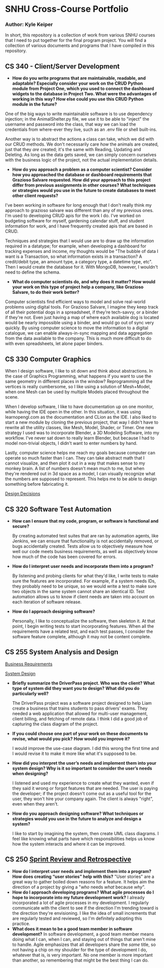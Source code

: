 # SNHU Cross-Course Portfolio
### Author: Kyle Keiper

In short, this repository is a collection of work from various SNHU courses that I need to put together for the final program project. You will find a collection of various documents and programs that I have compiled in this repository.

## CS 340 - Client/Server Development

* **How do you write programs that are maintainable, readable, and adaptable? Especially consider your work on the CRUD Python module from Project One, which you used to connect the dashboard widgets to the database in Project Two. What were the advantages of working in this way? How else could you use this CRUD Python module in the future?**

One of the big ways to write maintainable software is to use dependency injection; in the AnimalShelter.py file, we use it to be able to "inject" the username and password into the class, that way we can load the credentials from where-ever they live, such as an .env file or shell built-ins.

Another way is to abstract the actions a class can take, which we did with our CRUD methods. We don't necessarily care *how* the animals are created, just that they *are* created; it's the same with Reading, Updating and Deleting. As long as the data gets saved, we can simply concern ourselves with the business logic of the project, not the actual implementation details.

* **How do you approach a problem as a computer scientist? Consider how you approached the database or dashboard requirements that Grazioso Salvare requested. How did your approach to this project differ from previous assignments in other courses? What techniques or strategies would you use in the future to create databases to meet other client requests?**

I've been working in software for long enough that I don't really think my approach to grazioso salvare was different than any of my previous ones. I'm used to developing CRUD apis for the work I do. I've worked on budgeting software for myself, gardening calendar stuff, and student information for work, and I have frequently created apis that are based in CRUD.

Techniques and strategies that I would use are to draw up the information required in a datatype; for example, when developing a dashboard for tracking expenses and income, my thoughts would be "The bubble of data I want is a Transaction, so what information exists in a transaction? A credit/debit type, an amount type, a category type, a datetime type, etc". Then I would create the database for it. With MongoDB, however, I wouldn't need to define the schema. 

* **What do computer scientists do, and why does it matter? How would your work on this type of project help a company, like Grazioso Salvare, to do their work better?**

Computer scientists find efficient ways to model and solve real-world problems using digital tools. For Grazioso Salvare, I imagine they keep track of all their potential dogs in a spreadsheet, if they're tech-savvy, or a binder if they're not. Even just having a map of where each available dog is located would be nearly impossible using a binder, and would go out of sync very quickly. By using computer science to move the information to a digital catalogue, we can enable always-in-sync mapping and data aggregation from the data available to the company. This is much more difficult to do with even spreadsheets, let alone paper binders.

## CS 330 Computer Graphics

When I design software, I like to sit down and think about abstractions. In the case of Graphics Programming, what happens if you want to use the same 
geometry in different places in the window? Reprogramming all the vertices is really cumbersome, so I like using a solution of Mesh+Model, when one Mesh 
can be used by multiple Models placed throughout the scene. 

When I develop software, I like to have documentation up on one monitor, while having the IDE open in the other. In this situation, it was using learnopengl.com as the documentation and CLion as the IDE. I also liked to start a new module by cloning the previous project, that way I didn't have to rewrite all the utility classes, like Mesh, Model, Shader, or Timer. One new strategy I used was to incorporate Blender, a 3D Modeling Software, into my workflow. I've never sat down to really learn Blender, but because I had to model non-trivial objects, I didn't want to enter numbers by hand.

Lastly, computer science helps me reach my goals because computer can operate so much faster than I can. They can take abstract math that I cannot visualize, and then plot it out in a way that makes sense to my monkey brain. A list of numbers doesn't mean much to me, but when they're rendered out in 3d space as a model, I can visually recognize what the numbers are supposed to represent. This helps me to be able to design something before fabricating it.

[Design Decisions](https://github.com/kkeiper1103/snhu-portfolio/blob/main/Module%202_%20Project%20Proposal.docx)

## CS 320 Software Test Automation

* **How can I ensure that my code, program, or software is functional and secure?**

    By creating automated test suites that are ran by automation agents, like Jenkins, we can ensure that functionality is not accidentally removed, or bugs accidentally created. Tests allow us to objectively measure how well our code meets business requirements, as well as objectively know how much of the code has been covered for errors.
* **How do I interpret user needs and incorporate them into a program?**

    By listening and probing clients for what they'd like, I write tests to make sure the features are incorporated. For example, if a system needs IDs, they probably need to be unique, so we would write a test to make sure two objects in the same system cannot share an identical ID. Test automation allows us to know if client needs are taken into account on each iteration of software release.
* **How do I approach designing software?**

    Personally, I like to conceptualize the software, then skeleton it. At that point, I begin writing tests to start incorporating features. When all the requirements have a related test, and each test passes, I consider the software feature complete, although it may not be content complete.
## CS 255 System Analysis and Design

[Business Requirements](https://github.com/kkeiper1103/snhu-portfolio/blob/main/CS%20255%20Business%20Requirements%20Document%20Template%20(kkeiper1103).docx)

[System Design](https://github.com/kkeiper1103/snhu-portfolio/blob/main/Project%202_%20System%20Design%20Document%20-%20kkeiper1103.docx)

* **Briefly summarize the DriverPass project. Who was the client? What type of system did they want you to design?
What did you do particularly well?**

    The DriverPass project was a software project designed to help Liam create a business that trains students to pass drivers' exams. They needed a web application that allowed for multi-user management, client billing, and fetching of remote data. I think I did a good job of capturing the class diagram of the project.
* **If you could choose one part of your work on these documents to revise, what would you pick? How would you improve it?**

    I would improve the use-case diagram. I did this wrong the first time and I would revise it to make it more like what it's supposed to be.
* **How did you interpret the user’s needs and implement them into your system design? Why is it so important to consider the user’s needs when designing?**

    I listened and used my experience to create what they wanted, even if they said it wrong or forgot features that are needed. The user is paying the developer; if the project doesn't come out as a useful tool for the user, they won't hire your company again. The client is always "right", even when they aren't.
* **How do you approach designing software? What techniques or strategies would you use in the future to analyze and design a system?**

    I like to start by imagining the system, then create UML class diagrams. I feel like knowing what parts have which responsibilities helps us know how the system interacts and where it can be improved.

## CS 250 [Sprint Review and Retrospective](https://github.com/kkeiper1103/snhu-portfolio/blob/main/Journal%20-%20Scrum%20Master.docx)
* **How do I interpret user needs and implement them into a program? How does creating “user stories” help with this?**
 "User stories" are a great way to gather boiled down reasons for a feature. It helps aim the direction of a project by giving a "_who_ needs _what_ because _why_". 
* **How do I approach developing programs? What agile processes do I hope to incorporate into my future development work?**
  I already incorporated a lot of agile processes in my development. I regularly communicate with the client to see if the direction I'm trending toward is the direction they're envisioning. I like the idea of small increments that are regularly tested and reviewed, so I'm definitely adopting this practice.
* **What does it mean to be a good team member in software development?**
  In software development, a good team member means doing what I can, when I can, and staying out of things that aren't mine to handle. Agile emphasizes that all developers share the _same_ title, so not having a chip on my shoulder for the type of development I do, whatever that is, is very important. No one member is more important than another, so remembering that might be the best thing I can do.
